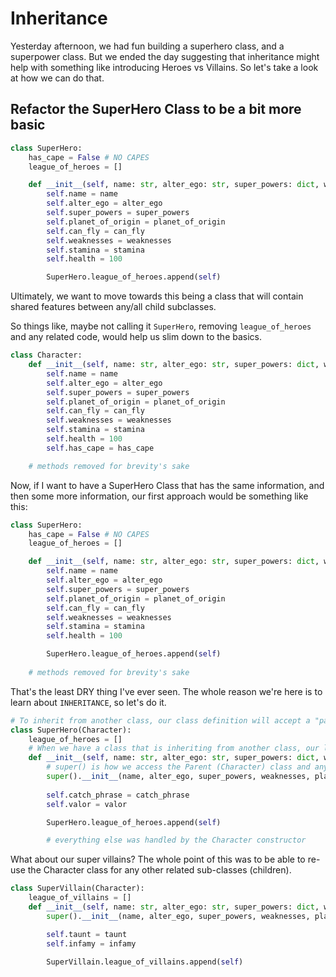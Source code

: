 # Inheritance

Yesterday afternoon, we had fun building a superhero class, and a superpower class. But we ended the day suggesting that inheritance might help with something like introducing Heroes vs Villains. So let's take a look at how we can do that.

## Refactor the SuperHero Class to be a bit more basic

```py
class SuperHero:
    has_cape = False # NO CAPES
    league_of_heroes = []

    def __init__(self, name: str, alter_ego: str, super_powers: dict, weaknesses: list, planet_of_origin: str ="Earth", can_fly: bool =False, stamina: int =100):
        self.name = name 
        self.alter_ego = alter_ego
        self.super_powers = super_powers
        self.planet_of_origin = planet_of_origin
        self.can_fly = can_fly
        self.weaknesses = weaknesses
        self.stamina = stamina
        self.health = 100

        SuperHero.league_of_heroes.append(self)

```

Ultimately, we want to move towards this being a class that will contain shared features between any/all child subclasses.

So things like, maybe not calling it `SuperHero`, removing `league_of_heroes` and any related code, would help us slim down to the basics.

```py
class Character:
    def __init__(self, name: str, alter_ego: str, super_powers: dict, weaknesses: list, planet_of_origin: str ="Earth", can_fly: bool =False, stamina: int =100, has_cape: bool = False):
        self.name = name 
        self.alter_ego = alter_ego
        self.super_powers = super_powers
        self.planet_of_origin = planet_of_origin
        self.can_fly = can_fly
        self.weaknesses = weaknesses
        self.stamina = stamina
        self.health = 100
        self.has_cape = has_cape

    # methods removed for brevity's sake
```

Now, if I want to have a SuperHero Class that has the same information, and then some more information, our first approach would be something like this:

```py
class SuperHero:
    has_cape = False # NO CAPES
    league_of_heroes = []

    def __init__(self, name: str, alter_ego: str, super_powers: dict, weaknesses: list, planet_of_origin: str ="Earth", can_fly: bool =False, stamina: int =100):
        self.name = name 
        self.alter_ego = alter_ego
        self.super_powers = super_powers
        self.planet_of_origin = planet_of_origin
        self.can_fly = can_fly
        self.weaknesses = weaknesses
        self.stamina = stamina
        self.health = 100

        SuperHero.league_of_heroes.append(self)
    
    # methods removed for brevity's sake

```

That's the least DRY thing I've ever seen. The whole reason we're here is to learn about `INHERITANCE`, so let's do it.

```py
# To inherit from another class, our class definition will accept a "parameter"
class SuperHero(Character):
    league_of_heroes = []
    # When we have a class that is inheriting from another class, our list of parameters needs to reflect the parameters of the PARENT constructor
    def __init__(self, name: str, alter_ego: str, super_powers: dict, weaknesses: list, catch_phrase: str, planet_of_origin: str ="Earth", can_fly: bool =False, stamina: int =100, valor: int = 125):
        # super() is how we access the Parent (Character) class and any of its methods/attributes
        super().__init__(name, alter_ego, super_powers, weaknesses, planet_of_origin, can_fly, stamina, False)
        
        self.catch_phrase = catch_phrase
        self.valor = valor

        SuperHero.league_of_heroes.append(self)

        # everything else was handled by the Character constructor
```

What about our super villains? The whole point of this was to be able to re-use the Character class for any other related sub-classes (children).

```py
class SuperVillain(Character):
    league_of_villains = []
    def __init__(self, name: str, alter_ego: str, super_powers: dict, weaknesses: list, taunt: str, planet_of_origin: str ="Earth", can_fly: bool =False, stamina: int =100, has_cape: bool = False, infamy: int = -100):
        super().__init__(name, alter_ego, super_powers, weaknesses, planet_of_origin, can_fly, stamina, has_cape)

        self.taunt = taunt
        self.infamy = infamy

        SuperVillain.league_of_villains.append(self)
```